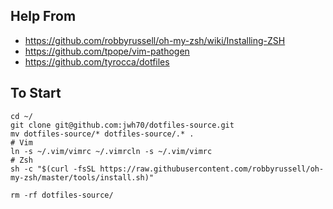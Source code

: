 ## Help From
- https://github.com/robbyrussell/oh-my-zsh/wiki/Installing-ZSH
- https://github.com/tpope/vim-pathogen
- https://github.com/tyrocca/dotfiles

## To Start
```
cd ~/ 
git clone git@github.com:jwh70/dotfiles-source.git
mv dotfiles-source/* dotfiles-source/.* .
# Vim
ln -s ~/.vim/vimrc ~/.vimrcln -s ~/.vim/vimrc
# Zsh
sh -c "$(curl -fsSL https://raw.githubusercontent.com/robbyrussell/oh-my-zsh/master/tools/install.sh)"

rm -rf dotfiles-source/
```
